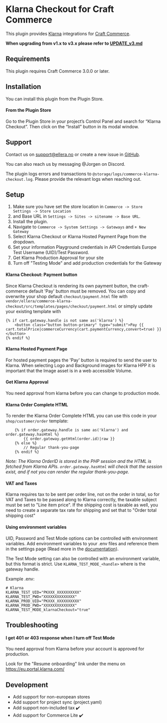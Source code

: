 # Klarna Checkout for Craft Commerce

This plugin provides [Klarna](https://www.klarna.com) integrations for [Craft Commerce](https://craftcms.com/commerce).

**When upgrading from v1.x to v3.x please refer to [UPDATE_v3.md](UPDATE_v3.md)**
## Requirements

This plugin requires Craft Commerce 3.0.0 or later.

## Installation

You can install this plugin from the Plugin Store.

#### From the Plugin Store

Go to the Plugin Store in your project’s Control Panel and search for “Klarna Checkout”. Then click on the “Install” button in its modal window.

## Support

Contact us on support@ellera.no or create a new issue in [GitHub](https://github.com/elleracompany/commerce-klarna-checkout/issues).

You can also reach us by messaging @Jorgen on Discord.


The plugin logs errors and transactions to `@storage/logs/commerce-klarna-checkout.log`. Please provide the relevant logs when reaching out.

## Setup

1.  Make sure you have set the store location in `Commerce -> Store Settings -> Store Location`
2.  and Base URL in `Settings -> Sites -> sitename -> Base URL`.
3.  Install the plugin.
4.  Navigate to `Commerce -> System Settings -> Gateways` and `+ New Gateway`
5.  Select Klarna Checkout or Klarna Hosted Payment Page from the dropdown.
6.  Set your information Playground credentials in API Credentials Europe Test Username (UID)/Test Password.
7.  Get Klarna Production Approval for your site
8.  Turn off "Testing Mode" and add production credentials for the Gateway


#### Klarna Checkout: Payment button
Since Klarna Checkout is rendering its own payment button, the craft-commerce default 'Pay' button must be removed.
You can copy and overwrite your shop default `checkout/payment.html` file with `vendor/ellera/commerce-klarna-checkout/src/templates/pages/checkout/payment.html` or simply update your existing template with
```
{% if cart.gateway.handle is not same as('klarna') %}
    <button class="button button-primary" type="submit">Pay {{ cart.totalPrice|commerceCurrency(cart.paymentCurrency,convert=true) }}</button>
{% endif %}
```
#### Klarna Hosted Payment Page
For hosted payment pages the 'Pay' button is required to send the user to Klarna. When selecting Logo and Background images 
for Klarna HPP it is important that the Image asset is in a web accessible Volume.
 
#### Get Klarna Approval
You need approval from klarna before you can change to production mode.

#### Klarna Order Complete HTML
To render the Klarna Order Complete HTML you can use this code in your `shop/customer/order` template:
```
    {% if order.gateway.handle is same as('klarna') and order.gateway.hasHtml %}
        {{ order.gateway.getHtml(order.id)|raw }}
    {% else %}
        // Regular thank-you-page
    {% endif %}
```

*Note: The Klarna OrderID is stored in the PHP session and the HTML is fetched from Klarna APIs. `order.gateway.hasHtml` will check that the session exist, and if not you can render the regular thank-you-page.*
#### VAT and Taxes

Klarna requires tax to be sent per order line, not on the order in total, so for VAT and Taxes to be passed along to Klarna correctly, the taxable subject must be set to "Line item price".
If the shipping cost is taxable as well, you need to create a separate tax rate for shipping and set that to "Order total shipping cost"

#### Using environment variables
UID, Password and Test Mode options can be controlled with environment variables.
Add environment variables to your .env files and reference them in the settings page (Read more in the [documentation](https://docs.craftcms.com/v3/config/environments.html#control-panel-settings)).

The Test Mode setting can also be controlled with an environment variable, but this format is strict.
Use `KLARNA_TEST_MODE_<handle>` where <handle> is the gateway handle.

Example .env:
```
# Klarna
KLARNA_TEST_UID="PKXXX_XXXXXXXXXX"
KLARNA_TEST_PWD="XXXXXXXXXXXXXX"
KLARNA_PROD_UID="PKXXX_XXXXXXXXXX"
KLARNA_PROD_PWD="XXXXXXXXXXXXXX"
KLARNA_TEST_MODE_klarnaCheckout="true"
```

## Troubleshooting

#### I get 401 or 403 response when I turn off Test Mode
You need approval from Klarna before your account is approved for production.

Look for the "Resume onboarding" link under the menu on https://eu.portal.klarna.com/

## Development

- Add support for non-european stores
- Add support for project sync (project.yaml)
- Add support non-included tax :heavy_check_mark:
- Add support for Commerce Lite :heavy_check_mark: